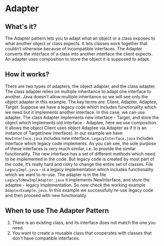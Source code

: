 # Adapter

## What's it?

The Adapter pattern lets you to adapt what an object or a class exposes to what another object or class expects.
It lets classes work together that couldn’t otherwise because of incompatible interfaces.
The Adapter converts the interface of a class into another interface the client expects. 
An adapter uses composition to store the object it is supposed to adapt.

## How it works?
There are two types of adapters, the object adapter, and the class adapter.
The class adapter relies on multiple inheritance to adapt one interface to another.
Java doesn't allow multiple inheritance so we will see only the object adapter in this example.
The key terms are: Client, Adapter, Adaptee, Target. Suppose we have a legacy code which includes functionality
which we need but it implements another interface. In this case, we can use adapter. The class Adapter implements new
interface - Target, and store the object which implements old interface - Adaptee, here we use composition.
It allows the object Client uses object Adaptee via Adapter as if it is an instance of Target(new interface).
In our example we have `NewInterface.java` includes new interface. `LegacyInterface.java` includes
interface which legacy code implements. As you can see, the sole purpose of these interfaces 
is very much similar, i.e. to provide the similar functionality. The new interface has a set of different methods 
which need to be implemented in the code. But legacy code is created by most part of the code, 
it’s really hard and risky to change the entire set of classes.
File `LegacyImpl.java` - is a legacy implementation which includes functionality which we want to re-use.
The adapter is in the file `LegacyToNewImplAdapter.java` it implements NewInterface, and store the adaptee - legacy implementation.
So now check the working example `AdapterExample.java`. In this example we successfully re-use legacy code and then proceed with
new functionality.


## When to use The Adapter Pattern
1. There is an existing class, and its interface does not match the one you need.
2. You want to create a reusable class that cooperates with classes that don't have compatible interfaces.

